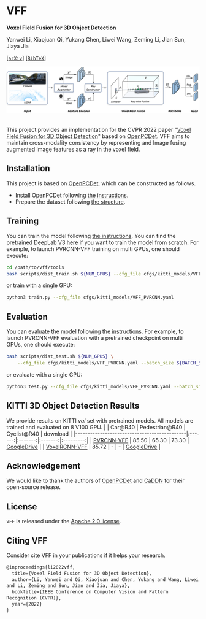 # VFF
**Voxel Field Fusion for 3D Object Detection**

Yanwei Li, Xiaojuan Qi, Yukang Chen, Liwei Wang, Zeming Li, Jian Sun, Jiaya Jia

[[`arXiv`](https://arxiv.org/pdf/2205.15938.pdf)] [[`BibTeX`](#CitingVFF)]

<div align="center">
  <img src="docs/vff.png"/>
</div><br/>

This project provides an implementation for the CVPR 2022 paper "[Voxel Field Fusion for 3D Object Detection](https://arxiv.org/pdf/2205.15938.pdf)" based on [OpenPCDet](https://github.com/open-mmlab/OpenPCDet). VFF aims to maintain cross-modality consistency by representing and Image fusing augmented image features as a ray in the voxel field.

## Installation
This project is based on [OpenPCDet](https://github.com/open-mmlab/OpenPCDet), which can be constructed as follows.
* Install OpenPCDet following [the instructions](./docs/INSTALL.md).
* Prepare the dataset following [the structure](./docs/GETTING_STARTED.md).

## Training
You can train the model following [the instructions](./docs/GETTING_STARTED.md).
You can find the pretrained DeepLab V3 [here](https://download.pytorch.org/models/deeplabv3_resnet50_coco-cd0a2569.pth) if you want to train the model from scratch.
For example, to launch PVRCNN-VFF training on multi GPUs,
one should execute:
```bash
cd /path/to/vff/tools
bash scripts/dist_train.sh ${NUM_GPUS} --cfg_file cfgs/kitti_models/VFF_PVRCNN.yaml
```
or train with a single GPU:
```bash
python3 train.py --cfg_file cfgs/kitti_models/VFF_PVRCNN.yaml
```

## Evaluation
You can evaluate the model following [the instructions](./docs/GETTING_STARTED.md).
For example, to launch PVRCNN-VFF evaluation with a pretrained checkpoint on multi GPUs,
one should execute:
```bash
bash scripts/dist_test.sh ${NUM_GPUS} \
    --cfg_file cfgs/kitti_models/VFF_PVRCNN.yaml --batch_size ${BATCH_SIZE} --ckpt ${CKPT}
```
or evaluate with a single GPU:
```bash
python3 test.py --cfg_file cfgs/kitti_models/VFF_PVRCNN.yaml --batch_size ${BATCH_SIZE} --ckpt ${CKPT}
```
## KITTI 3D Object Detection Results
We provide results on KITTI *val* set with pretrained models. All models are trained and evaluated on 8 V100 GPU.
|                                             | Car@R40 | Pedestrian@R40 | Cyclist@R40  | download | 
|---------------------------------------------|:-------:|:-------:|:-------:|:---------:|
| [PVRCNN-VFF](tools/cfgs/kitti_models/VFF_PVRCNN.yaml) | 85.50 | 65.30 | 73.30 | [GoogleDrive](https://drive.google.com/file/d/1FaoiHsOoeXhr_l37uoHiW9VLwB_FAy2F/view?usp=sharing) | 
| [VoxelRCNN-VFF](tools/cfgs/kitti_models/VFF_VoxelRCNN.yaml) | 85.72 | - | - | [GoogleDrive](https://drive.google.com/file/d/1ggITEcX-tFM-gHEa0DSP_J9oT-eHH647/view?usp=sharing) |

## Acknowledgement
We would like to thank the authors of [OpenPCDet](https://github.com/open-mmlab/OpenPCDet) and [CaDDN](https://github.com/TRAILab/CaDDN) for their open-source release.

## License
`VFF` is released under the [Apache 2.0 license](LICENSE).

## <a name="CitingVFF"></a>Citing VFF

Consider cite VFF in your publications if it helps your research.

```
@inproceedings{li2022vff,
  title={Voxel Field Fusion for 3D Object Detection},
  author={Li, Yanwei and Qi, Xiaojuan and Chen, Yukang and Wang, Liwei and Li, Zeming and Sun, Jian and Jia, Jiaya},
  booktitle={IEEE Conference on Computer Vision and Pattern Recognition (CVPR)},
  year={2022}
}
```
